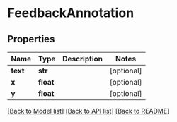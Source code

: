 # FeedbackAnnotation

## Properties
Name | Type | Description | Notes
------------ | ------------- | ------------- | -------------
**text** | **str** |  | [optional] 
**x** | **float** |  | [optional] 
**y** | **float** |  | [optional] 

[[Back to Model list]](../README.md#documentation-for-models) [[Back to API list]](../README.md#documentation-for-api-endpoints) [[Back to README]](../README.md)

